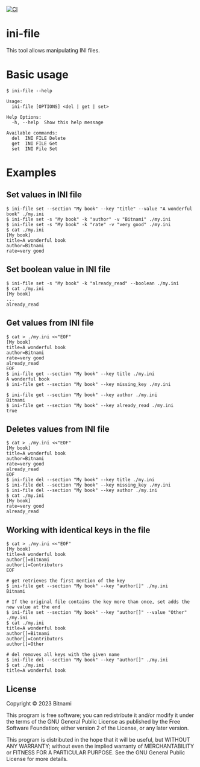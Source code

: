 [![CI](https://github.com/bitnami/ini-file/actions/workflows/main.yml/badge.svg)](https://github.com/bitnami/ini-file/actions/workflows/main.yml)

# ini-file

This tool allows manipulating INI files.

# Basic usage

```console
$ ini-file --help

Usage:
  ini-file [OPTIONS] <del | get | set>

Help Options:
  -h, --help  Show this help message

Available commands:
  del  INI FILE Delete
  get  INI FILE Get
  set  INI File Set
```

# Examples

## Set values in INI file

```console
$ ini-file set --section "My book" --key "title" --value "A wonderful book" ./my.ini
$ ini-file set -s "My book" -k "author" -v "Bitnami" ./my.ini
$ ini-file set -s "My book" -k "rate" -v "very good" ./my.ini
$ cat ./my.ini
[My book]
title=A wonderful book
author=Bitnami
rate=very good
```

## Set boolean value in INI file

```console
$ ini-file set -s "My book" -k "already_read" --boolean ./my.ini
$ cat ./my.ini
[My book]
...
already_read
```

## Get values from INI file

```console
$ cat > ./my.ini <<"EOF"
[My book]
title=A wonderful book
author=Bitnami
rate=very good
already_read
EOF
$ ini-file get --section "My book" --key title ./my.ini
A wonderful book
$ ini-file get --section "My book" --key missing_key ./my.ini

$ ini-file get --section "My book" --key author ./my.ini
Bitnami
$ ini-file get --section "My book" --key already_read ./my.ini
true
```

## Deletes values from INI file

```console
$ cat > ./my.ini <<"EOF"
[My book]
title=A wonderful book
author=Bitnami
rate=very good
already_read
EOF
$ ini-file del --section "My book" --key title ./my.ini
$ ini-file del --section "My book" --key missing_key ./my.ini
$ ini-file del --section "My book" --key author ./my.ini
$ cat ./my.ini
[My book]
rate=very good
already_read
```

## Working with identical keys in the file

```console
$ cat > ./my.ini <<"EOF"
[My book]
title=A wonderful book
author[]=Bitnami
author[]=Contributors
EOF

# get retrieves the first mention of the key
$ ini-file get --section "My book" --key "author[]" ./my.ini
Bitnami

# If the original file contains the key more than once, set adds the new value at the end
$ ini-file set --section "My book" --key "author[]" --value "Other" ./my.ini
$ cat ./my.ini
title=A wonderful book
author[]=Bitnami
author[]=Contributors
author[]=Other

# del removes all keys with the given name
$ ini-file del --section "My book" --key "author[]" ./my.ini
$ cat ./my.ini
title=A wonderful book
```

## License

Copyright &copy; 2023 Bitnami

This program is free software; you can redistribute it and/or modify it under the terms of the GNU General Public License as published by the Free Software Foundation; either version 2 of the License, or any later version.

This program is distributed in the hope that it will be useful, but WITHOUT ANY WARRANTY; without even the implied warranty of MERCHANTABILITY or FITNESS FOR A PARTICULAR PURPOSE. See the GNU General Public License for more details.

